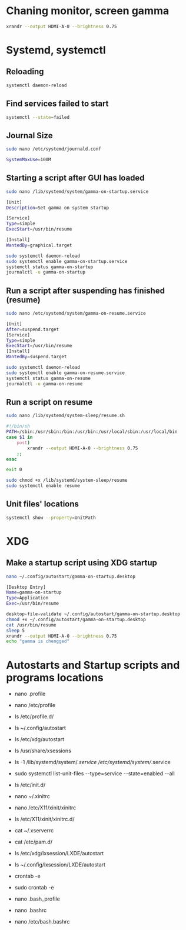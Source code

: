 # Chaning monitor, screen gamma
```bash
xrandr --output HDMI-A-0 --brightness 0.75
```

# Systemd, systemctl

## Reloading
```bash
systemctl daemon-reload
```

## Find services failed to start
```bash
systemctl --state=failed
```

## Journal Size
```bash
sudo nano /etc/systemd/journald.conf
```
```bash
SystemMaxUse=100M
```

## Starting a script after GUI has loaded
```bash
sudo nano /lib/systemd/system/gamma-on-startup.service
``` 
```bash
[Unit]
Description=Set gamma on system startup

[Service]
Type=simple
ExecStart=/usr/bin/resume

[Install]
WantedBy=graphical.target
```
```bash
sudo systemctl daemon-reload
sudo systemctl enable gamma-on-startup.service
systemctl status gamma-on-startup
journalctl -u gamma-on-startup
```

## Run a script after suspending has finished (resume)
```bash
sudo nano /etc/systemd/system/gamma-on-resume.service
```
```bash
[Unit]
After=suspend.target
[Service]  
Type=simple
ExecStart=/usr/bin/resume
[Install]
WantedBy=suspend.target
```
```bash
sudo systemctl daemon-reload
sudo systemctl enable gamma-on-resume.service
systemctl status gamma-on-resume
journalctl -u gamma-on-resume
```

## Run a script on resume
```bash
sudo nano /lib/systemd/system-sleep/resume.sh
```
```bash
#!/bin/sh
PATH=/sbin:/usr/sbin:/bin:/usr/bin:/usr/local/sbin:/usr/local/bin
case $1 in
	post)
		xrandr --output HDMI-A-0 --brightness 0.75
	;;
esac

exit 0
```
```bash
sudo chmod +x /lib/systemd/system-sleep/resume
sudo systemctl enable resume
```

## Unit files' locations
```bash
systemctl show --property=UnitPath
```

# XDG

## Make a startup script using XDG startup
```bash
nano ~/.config/autostart/gamma-on-startup.desktop
```
```bash
[Desktop Entry]
Name=gamma-on-startup
Type=Application
Exec=/usr/bin/resume
```
```bash
desktop-file-validate ~/.config/autostart/gamma-on-startup.desktop
chmod +x ~/.config/autostart/gamma-on-startup.desktop
cat /usr/bin/resume
sleep 5
xrandr --output HDMI-A-0 --brightness 0.75
echo "gamma is chengged"
```

# Autostarts and Startup scripts and programs locations
* nano .profile
* nano /etc/profile
* ls /etc/profile.d/
* ls ~/.config/autostart
* ls /etc/xdg/autostart
* ls /usr/share/xsessions
* ls -1 /lib/systemd/system/*.service /etc/systemd/system/*.service
* sudo systemctl list-unit-files --type=service --state=enabled --all
* ls /etc/init.d/
* nano ~/.xinitrc
* nano /etc/X11/xinit/xinitrc
* ls /etc/X11/xinit/xinitrc.d/
* cat ~/.xserverrc
* cat /etc/pam.d/
* ls /etc/xdg/lxsession/LXDE/autostart
* ls ~/.config/lxsession/LXDE/autostart
* crontab -e
* sudo crontab -e

* nano .bash_profile
* nano .bashrc
* nano /etc/bash.bashrc